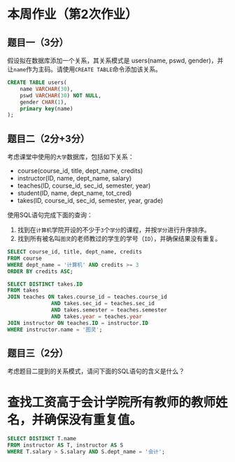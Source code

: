 # 本周作业（第2次作业）
## 题目一（3分）
假设拟在数据库添加一个关系，其关系模式是 users(name, pswd, gender)，并让`name`作为主码。请使用`CREATE TABLE`命令添加该关系。
```sql
CREATE TABLE users(
    name VARCHAR(30),
    pswd VARCHAR(30) NOT NULL,
    gender CHAR(1),
    primary key(name)
);
```

## 题目二（2分+3分）
考虑课堂中使用的`大学`数据库，包括如下关系：
- course(course_id, title, dept_name, credits)
- instructor(ID, name, dept_name, salary)
- teaches(ID, course_id, sec_id, semester, year)
- student(ID, name, dept_name, tot_cred)
- takes(ID, course_id, sec_id, semester, year, grade)

使用SQL语句完成下面的查询：

1. 找到在`计算机`学院开设的不少于`3`个`学分`的课程，并按`学分`进行升序排序。
2. 找到所有被名叫`图灵`的老师教过的学生的学号（`ID`），并确保结果没有重复。
```sql
SELECT course_id, title, dept_name, credits
FROM course
WHERE dept_name = '计算机' AND credits >= 3
ORDER BY credits ASC;
```
```sql
SELECT DISTINCT takes.ID
FROM takes
JOIN teaches ON takes.course_id = teaches.course_id
              AND takes.sec_id = teaches.sec_id
              AND takes.semester = teaches.semester
              AND takes.year = teaches.year
JOIN instructor ON teaches.ID = instructor.ID
WHERE instructor.name = '图灵';
```
## 题目三（2分）
考虑题目二提到的关系模式，请问下面的SQL语句的含义是什么？
# 查找工资高于会计学院所有教师的教师姓名，并确保没有重复值。
```sql
SELECT DISTINCT T.name
FROM instructor AS T, instructor AS S
WHERE T.salary > S.salary AND S.dept_name = '会计';
```
